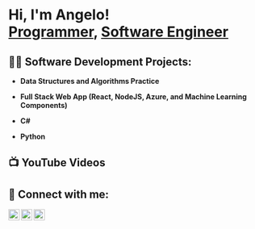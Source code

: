 <h1>Hi, I'm Angelo! <br/><a href="https://github.com/angeloram">Programmer</a>, <a href="https://www.linkedin.com/in/angeloramelb/">Software Engineer</a>

<h2>👨‍💻 Software Development Projects:</h2>

- <b>Data Structures and Algorithms Practice</b>

- <b>Full Stack Web App (React, NodeJS, Azure, and Machine Learning Components)</b>

- <b>C#</b>

- <b>Python</b>

<h2>📺 YouTube Videos</h2>


<h2> 🤳 Connect with me:</h2>

[<img align="left" alt="JoshMadakor | YouTube" width="22px" src="https://cdn.jsdelivr.net/npm/simple-icons@v3/icons/youtube.svg" />][youtube]
[<img align="left" alt="JoshMadakor | LinkedIn" width="22px" src="https://cdn.jsdelivr.net/npm/simple-icons@v3/icons/linkedin.svg" />][linkedin]
[<img align="left" alt="JoshMadakor | Instagram" width="22px" src="https://cdn.jsdelivr.net/npm/simple-icons@v3/icons/instagram.svg" />][instagram]

[youtube]: https://www.youtube.com/@angelo_ramelb
[instagram]: https://www.instagram.com/angeloramelb/
[linkedin]: https://www.linkedin.com/in/angeloramelb/

<!--
**angeloram/angeloram** is a ✨ _special_ ✨ repository because its `README.md` (this file) appears on your GitHub profile.

Here are some ideas to get you started:

- 🔭 I’m currently working on ...
- 🌱 I’m currently learning ...
- 👯 I’m looking to collaborate on ...
- 🤔 I’m looking for help with ...
- 💬 Ask me about ...
- 📫 How to reach me: ...
- 😄 Pronouns: ...
- ⚡ Fun fact: ...
-->
